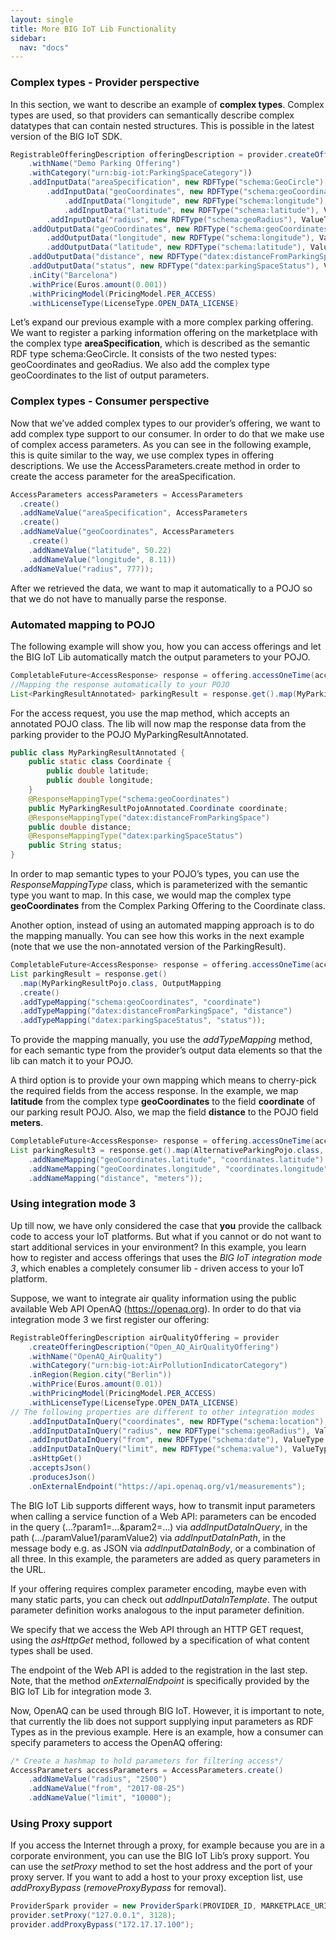 ```yaml
---
layout: single
title: More BIG IoT Lib Functionality
sidebar: 
  nav: "docs"
---
```


### Complex types - Provider perspective
In this section, we want to describe an example of **complex types**. Complex types are used, so that providers can semantically describe complex datatypes that can contain nested structures. This is possible in the latest version of the BIG IoT SDK.

```java
RegistrableOfferingDescription offeringDescription = provider.createOfferingDescription("parkingSpotFinder")
	.withName("Demo Parking Offering")
	.withCategory("urn:big-iot:ParkingSpaceCategory"))
	.addInputData("areaSpecification", new RDFType("schema:GeoCircle"), IOData.createMembers()
		.addInputData("geoCoordinates", new RDFType("schema:geoCoordinates"), IOData.createMembers()
			.addInputData("longitude", new RDFType("schema:longitude"), ValueType.NUMBER)
			.addInputData("latitude", new RDFType("schema:latitude"), ValueType.NUMBER))
		.addInputData("radius", new RDFType("schema:geoRadius"), ValueType.NUMBER))
	.addOutputData("geoCoordinates", new RDFType("schema:geoCoordinates"), IOData.createMembers()
		.addOutputData("longitude", new RDFType("schema:longitude"), ValueType.NUMBER)
		.addOutputData("latitude", new RDFType("schema:latitude"), ValueType.NUMBER))
	.addOutputData("distance", new RDFType("datex:distanceFromParkingSpace"), ValueType.NUMBER)
	.addOutputData("status", new RDFType("datex:parkingSpaceStatus"), ValueType.TEXT)
	.inCity("Barcelona")
	.withPrice(Euros.amount(0.001))
	.withPricingModel(PricingModel.PER_ACCESS)
	.withLicenseType(LicenseType.OPEN_DATA_LICENSE) 
```

Let’s expand our previous example with a more complex parking offering. We want to register a parking information offering on the marketplace with the complex type **areaSpecification**, which is described as the semantic RDF type schema:GeoCircle. It consists of the two nested types: geoCoordinates and geoRadius.
We also add the complex type geoCoordinates to the list of output parameters.  

### Complex types - Consumer perspective
Now that we’ve added complex types to our provider’s offering, we want to add complex type support to our consumer. In order to do that we make use of complex access parameters. 
As you can see in the following example, this is quite similar to the way, we use complex types in offering descriptions. We use the AccessParameters.create method in order to create the access parameter for the areaSpecification. 

```java
AccessParameters accessParameters = AccessParameters
  .create()
  .addNameValue("areaSpecification", AccessParameters
  .create()
  .addNameValue("geoCoordinates", AccessParameters
    .create()
    .addNameValue("latitude", 50.22)
    .addNameValue("longitude", 8.11))
  .addNameValue("radius", 777));
```
After we retrieved the data, we want to map it automatically to a POJO so that we do not have to manually parse the response.

### Automated mapping to POJO

The following example will show you, how you can access offerings and let the BIG IoT Lib automatically match the output parameters to your POJO.

```java
CompletableFuture<AccessResponse> response = offering.accessOneTime(accessParameters);
//Mapping the response automatically to your POJO
List<ParkingResultAnnotated> parkingResult = response.get().map(MyParkingResultPojoAnnotated.class);
```

For the access request, you use the map method, which accepts an annotated POJO class. The lib will now map the response data from the parking provider to the POJO MyParkingResultAnnotated. 

```java
public class MyParkingResultAnnotated {
	public static class Coordinate {
		public double latitude;
		public double longitude;
	}
	@ResponseMappingType("schema:geoCoordinates")
	public MyParkingResultPojoAnnotated.Coordinate coordinate;
	@ResponseMappingType("datex:distanceFromParkingSpace")
	public double distance;
	@ResponseMappingType("datex:parkingSpaceStatus")
	public String status;	
}
```

In order to map semantic types to your POJO’s types, you can use the *ResponseMappingType* class, which is parameterized with the semantic type you want to map. In this case, we would map the complex type **geoCoordinates** from the Complex Parking Offering to the Coordinate class.  

Another option, instead of using an automated mapping approach is to do the mapping manually. You can see how this works in the next example (note that we use the non-annotated version of the ParkingResult).

```java
CompletableFuture<AccessResponse> response = offering.accessOneTime(accessParameters);
List parkingResult = response.get()
  .map(MyParkingResultPojo.class, OutputMapping
  .create()
  .addTypeMapping("schema:geoCoordinates", "coordinate")
  .addTypeMapping("datex:distanceFromParkingSpace", "distance")
  .addTypeMapping("datex:parkingSpaceStatus", "status"));
```

To provide the mapping manually, you use the *addTypeMapping* method, for each semantic type from the provider’s output data elements so that the lib can match it to your POJO.  

A third option is to provide your own mapping which means to cherry-pick the required fields from the access response. In the example, we map **latitude** from the complex type **geoCoordinates** to the field **coordinate** of our parking result POJO. Also, we map the field **distance** to the POJO field **meters**.

```java
CompletableFuture<AccessResponse> response = offering.accessOneTime(accessParameters);
List parkingResult3 = response.get().map(AlternativeParkingPojo.class, OutputMapping.create()
	.addNameMapping("geoCoordinates.latitude", "coordinates.latitude")
	.addNameMapping("geoCoordinates.longitude", "coordinates.longitude")
	.addNameMapping("distance", "meters"));
```

### Using integration mode 3
Up till now, we have only considered the case that **you** provide the callback code to access your IoT platforms. But what if you cannot or do not want to start additional services in your environment? In this example, you learn how to register and access offerings that uses the *BIG IoT integration mode 3*, which enables a completely consumer lib - driven access to your IoT platform. 

Suppose, we want to integrate air quality information using the public available Web API OpenAQ (https://openaq.org). In order to do that via integration mode 3 we first register our offering:

```java
RegistrableOfferingDescription airQualityOffering = provider
	.createOfferingDescription("Open_AQ_AirQualityOffering")
	.withName("OpenAQ_AirQuality")
	.withCategory("urn:big-iot:AirPollutionIndicatorCategory")
	.inRegion(Region.city("Berlin"))
	.withPrice(Euros.amount(0.01))
	.withPricingModel(PricingModel.PER_ACCESS)
	.withLicenseType(LicenseType.OPEN_DATA_LICENSE) 
// The following properties are different to other integration modes
	.addInputDataInQuery("coordinates", new RDFType("schema:location"), ValueType.TEXT)
	.addInputDataInQuery("radius", new RDFType("schema:geoRadius"), ValueType.TEXT)
	.addInputDataInQuery("from", new RDFType("schema:date"), ValueType.TEXT)
	.addInputDataInQuery("limit", new RDFType("schema:value"), ValueType.NUMBER)
	.asHttpGet()
	.acceptsJson()
	.producesJson()
	.onExternalEndpoint("https://api.openaq.org/v1/measurements");
```

The BIG IoT Lib supports different ways, how to transmit input parameters when calling a service function of a Web API: parameters can be encoded in the query (...?param1=…&param2=…) via *addInputDataInQuery*, in the path (…/paramValue1/paramValue2) via *addInputDataInPath*, in the message body e.g. as JSON via *addInputDataInBody*, or a combination of all three. 
In this example, the parameters are added as query parameters in the URL. 

If your offering requires complex parameter encoding, maybe even with many static parts, you can check out *addInputDataInTemplate*. 
The output parameter definition works analogous to the input parameter definition. 

We specify that we access the Web API through an HTTP GET request, using the *asHttpGet* method, followed by a specification of what content types shall be used. 

The endpoint of the Web API is added to the registration in the last step. Note, that the method *onExternalEndpoint* is specifically provided by the BIG IoT Lib for integration mode 3. 

Now, OpenAQ can be used through BIG IoT. However, it is important to note, that currently the lib does not support supplying input parameters as RDF Types as in the previous example. Here is an example, how a consumer can specify parameters to access the OpenAQ offering: 

```java
/* Create a hashmap to hold parameters for filtering access*/
AccessParameters accessParameters = AccessParameters.create()
	.addNameValue("radius", "2500")
	.addNameValue("from", "2017-08-25")
	.addNameValue("limit", "10000");
```

### Using Proxy support

If you access the Internet through a proxy, for example because you are in a corporate environment, you can use the BIG IoT Lib’s proxy support. You can use the *setProxy* method to set the host address and the port of your proxy server. If you want to add a host to your proxy exception list, use *addProxyBypass* (*removeProxyBypass* for removal). 

```java
ProviderSpark provider = new ProviderSpark(PROVIDER_ID, MARKETPLACE_URI, "localhost", 9002);
provider.setProxy("127.0.0.1", 3128);
provider.addProxyBypass("172.17.17.100");
```
